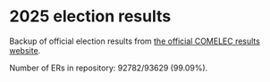 # 2025 election results

Backup of official election results from [the official COMELEC results website](https://2025electionresults.comelec.gov.ph).


Number of ERs in repository: 92782/93629 (99.09%).
